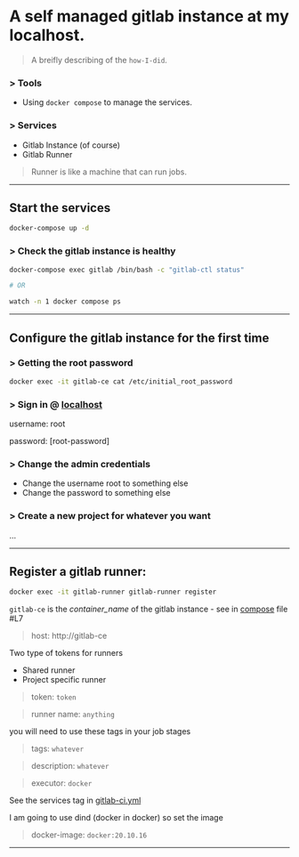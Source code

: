 A self managed gitlab instance at my localhost.
===

> A breifly describing of the `how-I-did`.

### > Tools

- Using `docker compose` to manage the services.

### > Services

- Gitlab Instance (of course)
- Gitlab Runner

> Runner is like a machine that can run jobs.

---

## Start the services

```bash
docker-compose up -d
```

### > Check the gitlab instance is healthy

```bash
docker-compose exec gitlab /bin/bash -c "gitlab-ctl status"

# OR

watch -n 1 docker compose ps
```

---

## Configure the gitlab instance for the first time

### > Getting the root password
```bash
docker exec -it gitlab-ce cat /etc/initial_root_password
```

### > Sign in @ [localhost]()

username: root

password: [root-password]

### > Change the admin credentials
- Change the username root to something else
- Change the password to something else

### > Create a new project for whatever you want
...

---

## Register a gitlab runner:

```bash
docker exec -it gitlab-runner gitlab-runner register
```

`gitlab-ce` is the _container_name_ of the gitlab instance - see in [compose](docker-compose.yml) file #L7

> host: http://gitlab-ce 

Two type of tokens for runners
- Shared runner
- Project specific runner
> token: `token`

> runner name: `anything`

you will need to use these tags in your job stages
> tags: `whatever` 

> description: `whatever`

> executor: `docker`

See the services tag in [gitlab-ci.yml](.gitlab-ci.yml)

I am going to use dind (docker in docker) so set the image
> docker-image: `docker:20.10.16`
---

